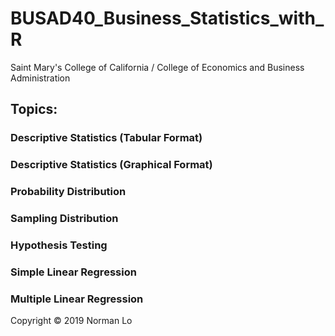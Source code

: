 # BUSAD40_Business_Statistics_with_R
Saint Mary's College of California / College of Economics and Business Administration

## Topics:

### Descriptive Statistics (Tabular Format)

### Descriptive Statistics (Graphical Format)

### Probability Distribution

### Sampling Distribution

### Hypothesis Testing

### Simple Linear Regression 

### Multiple Linear Regression

Copyright © 2019 Norman Lo
